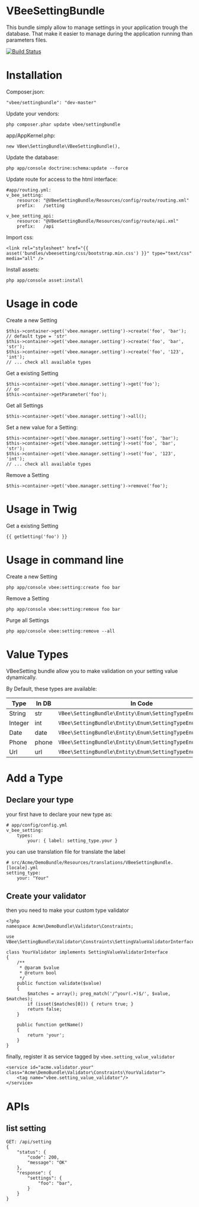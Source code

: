 VBeeSettingBundle
=================

This bundle simply allow to manage settings in your application trough the database.
That make it easier to manage during the application running than parameters files.

[![Build Status](https://travis-ci.org/VincentBee/VBeeSettingBundle.svg?branch=master)](https://travis-ci.org/VincentBee/VBeeSettingBundle)

Installation
============

Composer.json:

    "vbee/settingbundle": "dev-master"

Update your vendors:

    php composer.phar update vbee/settingbundle

app/AppKernel.php:

    new VBee\SettingBundle\VBeeSettingBundle(),

Update the database:

    php app/console doctrine:schema:update --force

Update route for access to the html interface:

    #app/routing.yml:
    v_bee_setting:
        resource: "@VBeeSettingBundle/Resources/config/route/routing.xml"
        prefix:   /setting

    v_bee_setting_api:
        resource: "@VBeeSettingBundle/Resources/config/route/api.xml"
        prefix:   /api

Import css:

    <link rel="stylesheet" href="{{ asset('bundles/vbeesetting/css/bootstrap.min.css') }}" type="text/css" media="all" />

Install assets:

    php app/console asset:install

Usage in code
=============

Create a new Setting

    $this->container->get('vbee.manager.setting')->create('foo', 'bar'); // default type = 'str'
    $this->container->get('vbee.manager.setting')->create('foo', 'bar', 'str');
    $this->container->get('vbee.manager.setting')->create('foo', '123', 'int');
    // ... check all available types

Get a existing Setting

    $this->container->get('vbee.manager.setting')->get('foo');
    // or
    $this->container->getParameter('foo');

Get all Settings

    $this->container->get('vbee.manager.setting')->all();

Set a new value for a Setting:

    $this->container->get('vbee.manager.setting')->set('foo', 'bar');
    $this->container->get('vbee.manager.setting')->set('foo', 'bar', 'str');
    $this->container->get('vbee.manager.setting')->set('foo', '123', 'int');
    // ... check all available types

Remove a Setting

    $this->container->get('vbee.manager.setting')->remove('foo');

Usage in Twig
=============

Get a existing Setting

    {{ getSetting('foo') }}

Usage in command line
=====================

Create a new Setting

    php app/console vbee:setting:create foo bar

Remove a Setting

    php app/console vbee:setting:remove foo bar

Purge all Settings

    php app/console vbee:setting:remove --all

Value Types
===========

VBeeSetting bundle allow you to make validation on your setting value dynamically.

By Default, these types are available:

Type | In DB | In Code
--- | --- | ---
String | str | `VBee\SettingBundle\Entity\Enum\SettingTypeEnum::STRING`
Integer | int | `VBee\SettingBundle\Entity\Enum\SettingTypeEnum::INTEGER`
Date | date | `VBee\SettingBundle\Entity\Enum\SettingTypeEnum::DATE`
Phone | phone | `VBee\SettingBundle\Entity\Enum\SettingTypeEnum::PHONE`
Url | url | `VBee\SettingBundle\Entity\Enum\SettingTypeEnum::URL`

Add a Type
==========

Declare your type
-----------------

your first have to declare your new type as:

    # app/config/config.yml
    v_bee_setting:
        types:
            your: { label: setting_type.your }

you can use translation file for translate the label

    # src/Acme/DemoBundle/Resources/translations/VBeeSettingBundle.[locale].yml
    setting_type:
        your: "Your"

Create your validator
---------------------

then you need to make your custom type validator

    <?php
    namespace Acme\DemoBundle\Validator\Constraints;

    use VBee\SettingBundle\Validator\Constraints\SettingValueValidatorInterface;

    class YourValidator implements SettingValueValidatorInterface
    {
        /**
         * @param $value
         * @return bool
         */
        public function validate($value)
        {
            $matches = array(); preg_match('/^your(.+)$/', $value, $matches);
            if (isset($matches[0])) { return true; }
            return false;
        }

        public function getName()
        {
            return 'your';
        }
    }

finally, register it as service tagged by `vbee.setting_value_validator`

    <service id="acme.validator.your" class="Acme\DemoBundle\Validator\Constraints\YourValidator">
        <tag name="vbee.setting_value_validator"/>
    </service>

APIs
====

list setting
------------

    GET: /api/setting
    {
        "status": {
            "code": 200,
            "message": "OK"
        },
        "response": {
            "settings": {
                "foo": "bar",
            }
        }
    }